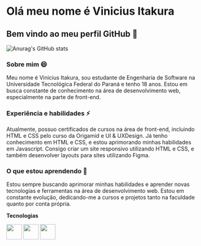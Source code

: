 # **Olá meu nome é Vinicius Itakura**
## Bem vindo ao meu perfil GitHub 👋

![Anurag's GitHub stats](https://github-readme-stats.vercel.app/api?username=ViniciusItakura&hide=prs,issues,contribs&show_icons=true&theme=radical)

### **Sobre mim 😄**
Meu nome é Vinicius Itakura, sou estudante de Engenharia de Software na Universidade Tecnológica Federal do Paraná e tenho 18 anos. Estou em busca constante de conhecimento na área de desenvolvimento web, especialmente na parte de front-end.


### **Experiência e habilidades ⚡**
Atualmente, possuo certificados de cursos na área de front-end, incluindo HTML e CSS pelo curso da Origamid e UI & UXDesign. Já tenho conhecimento em HTML e CSS, e estou aprimorando minhas habilidades em Javascript. Consigo criar um site responsivo utilizando HTML e CSS, e também desenvolver layouts para sites utilizando Figma.


### **O que estou aprendendo 🌱**
Estou sempre buscando aprimorar minhas habilidades e aprender novas tecnologias e ferramentas na área de desenvolvimento web. Estou em constante evolução, dedicando-me a cursos e projetos tanto na faculdade quanto por conta própria.

**Tecnologias**

<img src="https://cdn.jsdelivr.net/gh/devicons/devicon/icons/html5/html5-original.svg" width="40" height="40"/> <img src="https://cdn.jsdelivr.net/gh/devicons/devicon/icons/css3/css3-original.svg" width="40" height="40"/>
<img src="https://cdn.jsdelivr.net/gh/devicons/devicon/icons/javascript/javascript-original.svg" width="40" height="40"/>
<link rel="stylesheet" href="https://cdn.jsdelivr.net/gh/devicons/devicon@v2.15.1/devicon.min.css">
<link rel="stylesheet" href="https://cdn.jsdelivr.net/gh/devicons/devicon@v2.15.1/devicon.min.css">

